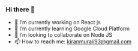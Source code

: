 ### Hi there 👋


- 🔭 I’m currently working on React js 
- 🌱 I’m currently learning Google Cloud Platform 
- 👯 I’m looking to collaborate on Node JS
- 📫 How to reach me: kiranmurali93@gmail.com
